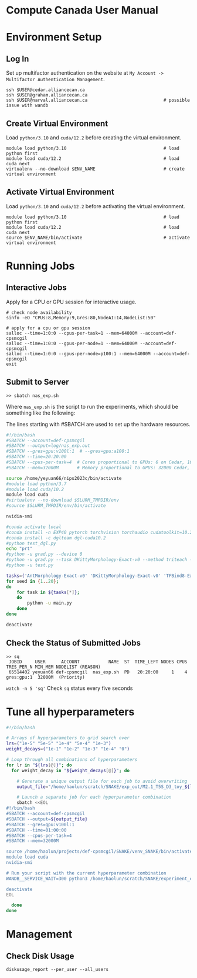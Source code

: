 # Compute Canada User Manual

# Environment Setup

## Log In

Set up multifactor authentication on the website at `My Account -> Multifactor Authentication Management`.

```shell
ssh $USER@cedar.alliancecan.ca
ssh $USER@graham.alliancecan.ca
ssh $USER@narval.alliancecan.ca								# possible issue with wandb
```

## Create Virtual Environment

Load `python/3.10` and `cuda/12.2` before creating the virtual environment.

```shell
module load python/3.10										# load python first
module load cuda/12.2										# load cuda next
virtualenv --no-download $ENV_NAME							# create virtual environment
```

## Activate Virtual Environment

Load `python/3.10` and `cuda/12.2` before activating the virtual environment.

```shell
module load python/3.10										# load python first
module load cuda/12.2										# load cuda next
source $ENV_NAME/bin/activate								# activate virtual environment
```

# Running Jobs

## Interactive Jobs

Apply for a CPU or GPU session for interactive usage.

```shell
# check node availability
sinfo -eO "CPUs:8,Memory:9,Gres:80,NodeAI:14,NodeList:50"

# apply for a cpu or gpu session
salloc --time=1:0:0 --cpus-per-task=1 --mem=64000M --account=def-cpsmcgil
salloc --time=1:0:0 --gpus-per-node=1 --mem=64000M --account=def-cpsmcgil
salloc --time=1:0:0 --gpus-per-node=p100:1 --mem=64000M --account=def-cpsmcgil
exit
```

## Submit to Server

```shell
>> sbatch nas_exp.sh
```

Where `nas_exp.sh` is the script to run the experiments, which should be something like the following:

The lines starting with #SBATCH are used to set up the hardware resources.

```sh
#!/bin/bash
#SBATCH --account=def-cpsmcgil
#SBATCH --output=log/nas_exp.out
#SBATCH --gres=gpu:v100l:1  # --gres=gpu:a100:1
#SBATCH --time=20:20:00
#SBATCH --cpus-per-task=4  # Cores proportional to GPUs: 6 on Cedar, 16 on Graham.
#SBATCH --mem=32000M       # Memory proportional to GPUs: 32000 Cedar, 64000 Graham. #40000 Narval

source /home/yeyuan66/nips2023c/bin/activate
#module load python/3.7
#module load cuda/10.2
module load cuda
#virtualenv --no-download $SLURM_TMPDIR/env
#source $SLURM_TMPDIR/env/bin/activate

nvidia-smi

#conda activate local
#conda install -n EXP40 pytorch torchvision torchaudio cudatoolkit=10.2 -c pytorch
#conda install -c dglteam dgl-cuda10.2
#python test_dgl.py
echo "prt"
#python -u grad.py --device 0
#python -u grad.py --task DKittyMorphology-Exact-v0 --method triteach --N 20 --device 0
#python -u test.py 

tasks=('AntMorphology-Exact-v0' 'DKittyMorphology-Exact-v0' 'TFBind8-Exact-v0' 'TFBind10-Exact-v0')
for seed in {1..20};
do
	for task in ${tasks[*]};
	do
		python -u main.py
	done
done

deactivate
```

## Check the Status of Submitted Jobs

```shell
>> sq
 JOBID     USER      ACCOUNT           NAME  ST  TIME_LEFT NODES CPUS TRES_PER_N MIN_MEM NODELIST (REASON)
 65514402 yeyuan66 def-cpsmcgil  nas_exp.sh  PD   20:20:00     1    4 gres:gpu:1  32000M  (Priority)

```

`watch -n 5 'sq'`  Check `sq` status every five seconds

# Tune all hyperparameters

```bash
#!/bin/bash

# Arrays of hyperparameters to grid search over
lrs=("1e-5" "5e-5" "1e-4" "5e-4" "1e-3")
weight_decays=("1e-1" "1e-2" "1e-3" "1e-4" "0")

# Loop through all combinations of hyperparameters
for lr in "${lrs[@]}"; do
  for weight_decay in "${weight_decays[@]}"; do

    # Generate a unique output file for each job to avoid overwriting
    output_file="/home/haolun/scratch/SNAKE/exp_out/M2.1_T5S_D3_toy_${lr}_${weight_decay}.out"

    # Launch a separate job for each hyperparameter combination
    sbatch <<EOL
#!/bin/bash
#SBATCH --account=def-cpsmcgil
#SBATCH --output=${output_file}
#SBATCH --gres=gpu:v100l:1
#SBATCH --time=01:00:00
#SBATCH --cpus-per-task=4
#SBATCH --mem=32000M

source /home/haolun/projects/def-cpsmcgil/SNAKE/venv_SNAKE/bin/activate
module load cuda
nvidia-smi

# Run your script with the current hyperparameter combination
WANDB__SERVICE_WAIT=300 python3 /home/haolun/scratch/SNAKE/experiment_cc.py --model_choice="Single-mask-Multi-Entity-Step1" --use_data=3 --pretrained_model_name='T5-small' --batch_size=3 --epochs=500 --log_wandb=True --use_lora=True --lr=${lr} --weight_decay=${weight_decay}

deactivate
EOL

  done
done

```

# Management

## Check Disk Usage

```shell
diskusage_report --per_user --all_users
```

